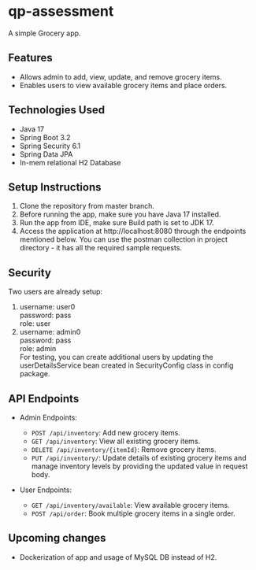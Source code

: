 # qp-assessment
A simple Grocery app.

## Features
- Allows admin to add, view, update, and remove grocery items.
- Enables users to view available grocery items and place orders.

## Technologies Used
- Java 17
- Spring Boot 3.2
- Spring Security 6.1
- Spring Data JPA
- In-mem relational H2 Database

## Setup Instructions
1. Clone the repository from master branch.
2. Before running the app, make sure you have Java 17 installed.
3. Run the app from IDE, make sure Build path is set to JDK 17.
4. Access the application at http://localhost:8080 through the endpoints mentioned below. You can use the postman collection in project directory - it has all the required sample requests.

## Security
Two users are already setup: 
1. username: user0 <br>
   password: pass <br>
   role: user
2. username: admin0 <br>
   password: pass <br>
   role: admin <br>
For testing, you can create additional users by updating the userDetailsService bean created in SecurityConfig class in config package.

## API Endpoints
- Admin Endpoints:
  - `POST /api/inventory`: Add new grocery items.
  - `GET /api/inventory`: View all existing grocery items.
  - `DELETE /api/inventory/{itemId}`: Remove grocery items.
  - `PUT /api/inventory/`: Update details of existing grocery items and manage inventory levels by providing the updated value in request body.

- User Endpoints:
  - `GET /api/inventory/available`: View available grocery items.
  - `POST /api/order`: Book multiple grocery items in a single order.
  
## Upcoming changes
- Dockerization of app and usage of MySQL DB instead of H2.
